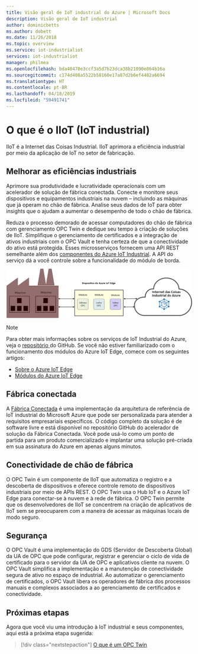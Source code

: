 ```yaml
---
title: Visão geral de IoT industrial do Azure | Microsoft Docs
description: Visão geral de IoT industrial
author: dominicbetts
ms.author: dobett
ms.date: 11/26/2018
ms.topic: overview
ms.service: iot-industrialiot
services: iot-industrialiot
manager: philmea
ms.openlocfilehash: bda40470e3ccf3a5d7b23dca38b21090e864b16a
ms.sourcegitcommit: c174d408a5522b58160e17a87d2b6ef4482a6694
ms.translationtype: HT
ms.contentlocale: pt-BR
ms.lasthandoff: 04/18/2019
ms.locfileid: "59491741"
---
```

# <a name="what-is-industrial-iot-iiot"></a>O que é o IIoT (IoT industrial)

IIoT é a Internet das Coisas Industrial. IIoT aprimora a eficiência industrial por meio da aplicação de IoT no setor de fabricação. 

## <a name="improve-industrial-efficiencies"></a>Melhorar as eficiências industriais

Aprimore sua produtividade e lucratividade operacionais com um acelerador de solução de fábrica conectada. Conecte e monitore seus dispositivos e equipamentos industriais na nuvem – incluindo as máquinas que já operam no chão de fábrica. Analise seus dados de IoT para obter insights que o ajudam a aumentar o desempenho de todo o chão de fábrica.

Reduza o processo demorado de acessar computadores do chão de fábrica com gerenciamento OPC Twin e dedique seu tempo à criação de soluções de IIoT. Simplifique o gerenciamento de certificados e a integração de ativos industriais com o OPC Vault e tenha certeza de que a conectividade do ativo está protegida. Esses microsserviços fornecem uma API REST semelhante além dos [componentes do Azure IoT Industrial](https://github.com/Azure/azure-iiot-opc-ua). A API do serviço dá a você controle sobre a funcionalidade do módulo de borda. 

![Visão geral de IoT industrial](media/overview-iot-industrial/overview.png)

> [!NOTE]
> Para obter mais informações sobre os serviços de IoT Industrial do Azure, veja o [repositório ](https://github.com/Azure/azure-iiot-services)do GitHub.
Se você não estiver familiarizado com o funcionamento dos módulos do Azure IoT Edge, comece com os seguintes artigos:
- [Sobre o Azure IoT Edge](../iot-edge/about-iot-edge.md)
- [Módulos do Azure IoT Edge](../iot-edge/iot-edge-modules.md)

## <a name="connected-factory"></a>Fábrica conectada

A [Fábrica Conectada](../iot-accelerators/iot-accelerators-connected-factory-features.md) é uma implementação da arquitetura de referência de IoT industrial do Microsoft Azure que pode ser personalizada para atender a requisitos empresariais específicos. O código completo da solução é de software livre e está disponível no repositório GitHub do acelerador de solução da Fábrica Conectada. Você pode usá-lo como um ponto de partida para um produto comercializado e implantar uma solução pré-criada em sua assinatura do Azure em apenas alguns minutos. 

## <a name="factory-floor-connectivity"></a>Conectividade de chão de fábrica

O OPC Twin é um componente de IIoT que automatiza o registro e a descoberta de dispositivos e oferece controle remoto de dispositivos industriais por meio de APIs REST. O OPC Twin usa o Hub IoT e o Azure IoT Edge para conectar-se à nuvem e à rede de fábrica. O OPC Twin permite que os desenvolvedores de IIoT se concentrem na criação de aplicativos de IIoT sem se preocuparem com a maneira de acessar as máquinas locais de modo seguro.

## <a name="security"></a>Segurança

O OPC Vault é uma implementação do GDS (Servidor de Descoberta Global) da UA de OPC que pode configurar, registrar e gerenciar o ciclo de vida de certificado para o servidor da UA de OPC e aplicativos cliente na nuvem. O OPC Vault simplifica a implementação e a manutenção de conectividade segura de ativo no espaço de industrial. Ao automatizar o gerenciamento de certificados, o OPC Vault libera os operadores de fábrica dos processos manuais e complexos associados a ao gerenciamento de certificados e conectividade.

## <a name="next-steps"></a>Próximas etapas

Agora que você viu uma introdução à IoT industrial e seus componentes, aqui está a próxima etapa sugerida:

> [!div class="nextstepaction"]
> [O que é um OPC Twin](overview-opc-twin.md)
